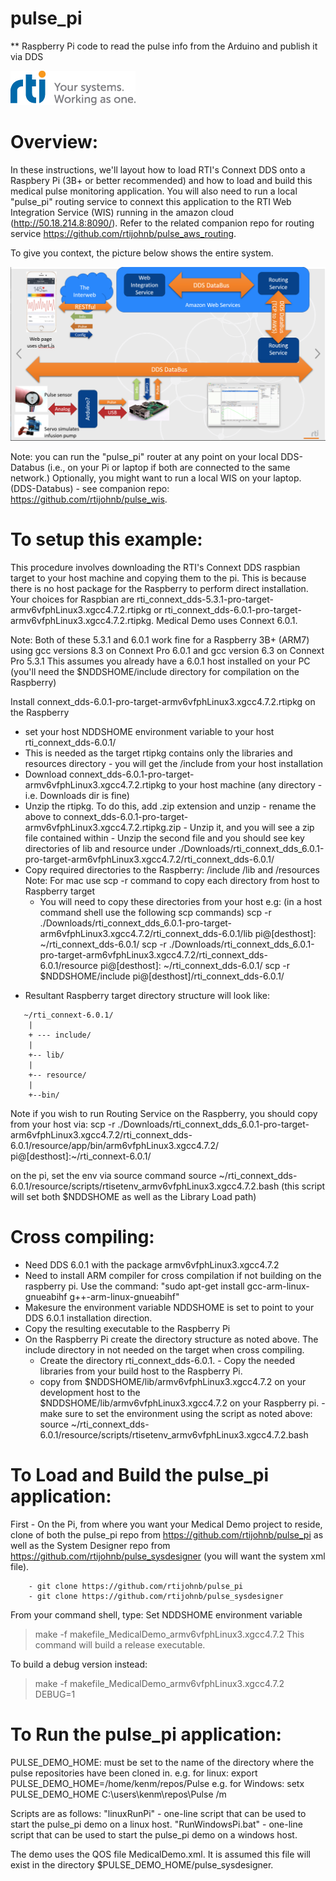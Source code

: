 # pulse_pi
** Raspberry Pi code to read the pulse info from the Arduino and publish it via DDS

![](https://github.com/rtijohnb/pulse_pi/blob/main/RtiAsOne.png)

Overview:
=========

In these instructions, we'll layout how to load RTI's Connext DDS onto a Raspbery Pi (3B+ or better recommended) and how to load and build this medical pulse monitoring application. You will also need to run a local "pulse_pi" routing service to connext this application to the RTI Web Integration Service (WIS) running in the amazon cloud (http://50.18.214.8:8090/). Refer to the related companion repo for routing service https://github.com/rtijohnb/pulse_aws_routing. 

To give you context, the picture below shows the entire system.

![](https://github.com/rtijohnb/pulse_pi/blob/main/MedicalDemoArch.png)

Note: you can run the "pulse_pi" router at any point on your local DDS-Databus (i.e., on your Pi or laptop if both are connected to the same network.)  Optionally, you might want to run a local WIS on your laptop. (DDS-Databus) - see companion repo: https://github.com/rtijohnb/pulse_wis.

To setup this example:
======================
This procedure involves downloading the RTI's Connext DDS raspbian target to your host machine and copying them to the pi. This is because there is no host package for the Raspberry to perform direct installation. Your choices for Raspbian are rti_connext_dds-5.3.1-pro-target-armv6vfphLinux3.xgcc4.7.2.rtipkg or rti_connext_dds-6.0.1-pro-target-armv6vfphLinux3.xgcc4.7.2.rtipkg.  Medical Demo uses Connext 6.0.1.

Note: Both of these 5.3.1 and 6.0.1 work fine for a Raspberry 3B+ (ARM7) using gcc versions 8.3 on Connext Pro 6.0.1 and gcc version 6.3 on Connext Pro 5.3.1
       This assumes you already have a 6.0.1 host installed on your PC (you'll need the $NDDSHOME/include directory for compilation on the Raspberry)


Install connext_dds-6.0.1-pro-target-armv6vfphLinux3.xgcc4.7.2.rtipkg on the Raspberry
   - set your host NDDSHOME environment variable to your host rti_connext_dds-6.0.1/
   - This is needed as the target rtipkg contains only the libraries and resources directory - you will get the /include from your host installation
   - Download connext_dds-6.0.1-pro-target-armv6vfphLinux3.xgcc4.7.2.rtipkg to your host machine (any directory - i.e. Downloads dir is fine)
   - Unzip the rtipkg. To do this, add .zip extension and unzip
         - rename the above to connext_dds-6.0.1-pro-target-armv6vfphLinux3.xgcc4.7.2.rtipkg.zip
         - Unzip it, and you will see a zip file contained within
         - Unzip the second file and you should see key directories of lib and resource under 
./Downloads/rti_connext_dds_6.0.1-pro-target-arm6vfphLinux3.xgcc4.7.2/rti_connext_dds-6.0.1/
   - Copy required directories to the Raspberry: /include /lib and /resources
       Note: For mac use scp -r command to copy each directory from host to Raspberry target
       - You will need to copy these directories from your host e.g: (in a host command shell use the following scp commands)
 scp -r ./Downloads/rti_connext_dds_6.0.1-pro-target-arm6vfphLinux3.xgcc4.7.2/rti_connext_dds-6.0.1/lib pi@[desthost]: ~/rti_connext_dds-6.0.1/
 scp -r ./Downloads/rti_connext_dds_6.0.1-pro-target-arm6vfphLinux3.xgcc4.7.2/rti_connext_dds-6.0.1/resource pi@[desthost]: ~/rti_connext_dds-6.0.1/
 scp -r $NDDSHOME/include pi@[desthost]/rti_connext_dds-6.0.1/   
* Resultant Raspberry target directory structure will look like: 
```
   ~/rti_connext-6.0.1/
    |
    + --- include/
    |
    +-- lib/
    |
    +-- resource/
    |
    +--bin/ 
```
          
Note if you wish to run Routing Service on the Raspberry, you should copy from your host via:
scp -r ./Downloads/rti_connext_dds_6.0.1-pro-target-arm6vfphLinux3.xgcc4.7.2/rti_connext_dds-6.0.1/resource/app/bin/arm6vfphLinux3.xgcc4.7.2/ pi@[desthost]:~/rti_connext-6.0.1/

on the pi, set the env via source command
source ~/rti_connext_dds-6.0.1/resource/scripts/rtisetenv_armv6vfphLinux3.xgcc4.7.2.bash
     (this script will set both $NDDSHOME as well as the Library Load path)

Cross compiling:
===============
   - Need DDS 6.0.1 with the package armv6vfphLinux3.xgcc4.7.2
   - Need to install ARM compiler for cross compilation if not building on the raspberry pi.  Use the command:
  	"sudo apt-get install gcc-arm-linux-gnueabihf g++-arm-linux-gnueabihf"
   - Makesure the environment variable NDDSHOME is set to point to your DDS 6.0.1 installation direction.
   - Copy the resulting executable to the Raspberry Pi
   - On the Raspberry Pi create the directory structure as noted above.  The include directory in not needed on the target when cross compiling.
       	- Create the directory rti_connext_dds-6.0.1.
	- Copy the needed libraries from your build host to the Raspberry Pi.
		- copy from $NDDSHOME/lib/armv6vfphLinux3.xgcc4.7.2 on your development host to the $NDDSHOME/lib/armv6vfphLinux3.xgcc4.7.2 on your Raspberry pi.
	- make sure to set the environment using the script as noted above: source ~/rti_connext_dds-6.0.1/resource/scripts/rtisetenv_armv6vfphLinux3.xgcc4.7.2.bash



To Load and Build the pulse_pi application:
===========================================
First - On the Pi, from where you want your Medical Demo project to reside, clone of both the pulse_pi repo from https://github.com/rtijohnb/pulse_pi as well as the System Designer repo from https://github.com/rtijohnb/pulse_sysdesigner (you will want the system xml file).
```    
    - git clone https://github.com/rtijohnb/pulse_pi
    - git clone https://github.com/rtijohnb/pulse_sysdesigner
```

From your command shell, type:
Set NDDSHOME environment variable
> make -f makefile_MedicalDemo_armv6vfphLinux3.xgcc4.7.2
This command will build a release executable.
 
To build a debug version instead:
> make -f makefile_MedicalDemo_armv6vfphLinux3.xgcc4.7.2 DEBUG=1



To Run the pulse_pi application:
===============================
PULSE_DEMO_HOME: must be set to the name of the directory where the pulse repositories have been cloned in.
e.g. for linux: export PULSE_DEMO_HOME=/home/kenm/repos/Pulse
e.g. for Windows: setx PULSE_DEMO_HOME C:\users\kenm\repos\Pulse /m

Scripts are as follows:
"linuxRunPi" - one-line script that can be used to start the pulse_pi demo on a linux host.
"RunWindowsPi.bat" - one-line script that can be used to start the pulse_pi demo on a windows host.

The demo uses the QOS file MedicalDemo.xml.  It is assumed this file will exist in the directory $PULSE_DEMO_HOME/pulse_sysdesigner.



